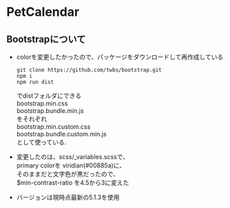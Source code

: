 # PetCalendar


## Bootstrapについて

- colorを変更したかったので、パッケージをダウンロードして再作成している
  ```
  git clone https://github.com/twbs/bootstrap.git
  npm i
  npm run dist
  ```
  でdistフォルダにできる  
  bootstrap.min.css  
  bootstrap.bundle.min.js  
  をそれぞれ  
  bootstrap.min.custom.css  
  bootstrap.bundle.custom.min.js  
  として使っている.  

- 変更したのは、scss/_variables.scssで、  
  primary colorを viridian(#00885a)に、  
  そのままだと文字色が黒だったので、  
  $min-contrast-ratio を4.5から3に変えた  

- バージョンは現時点最新の5.1.3を使用
